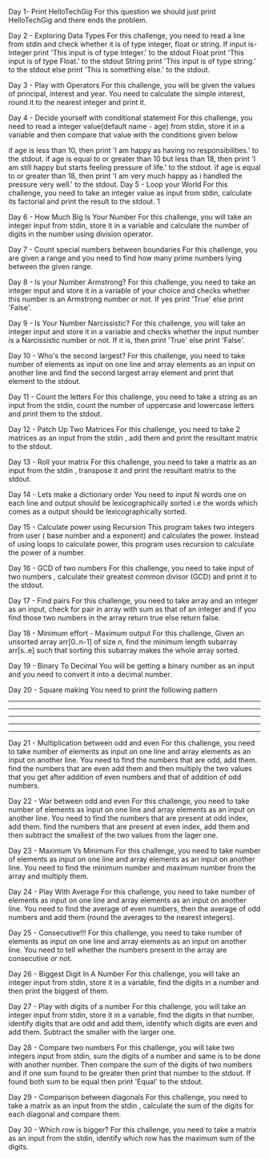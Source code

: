 Day 1- Print HelloTechGig 
For this question we should just print HelloTechGig and there ends the problem.

Day 2 - Exploring Data Types
For this challenge, you need to read a line from stdin and check whether it is of type integer, float or string. If input is- Integer print 'This input is of type Integer.' to the stdout Float print 'This input is of type Float.' to the stdout String print 'This input is of type string.' to the stdout else print 'This is something else.' to the stdout.

Day 3 - Play with Operators
For this challenge, you will be given the values of principal, interest and year. You need to calculate the simple interest, round it to the nearest integer and print it.

Day 4 - Decide yourself with conditional statement
For this challenge, you need to read a integer value(default name - age) from stdin, store it in a variable and then compare that value with the conditions given below

if age is less than 10, then print 'I am happy as having no responsibilities.' to the stdout.
if age is equal to or greater than 10 but less than 18, then print 'I am still happy but starts feeling pressure of life.' to the stdout.
if age is equal to or greater than 18, then print 'I am very much happy as i handled the pressure very well.' to the stdout.
Day 5 - Loop your World
For this challenge, you need to take an integer value as input from stdin, calculate its factorial and print the result to the stdout. 1

Day 6 - How Much Big Is Your Number
For this challenge, you will take an integer input from stdin, store it in a variable and calculate the number of digits in the number using division operator.

Day 7 - Count special numbers between boundaries
For this challenge, you are given a range and you need to find how many prime numbers lying between the given range.

Day 8 - Is your Number Armstrong?
For this challenge, you need to take an integer input and store it in a variable of your choice and checks whether this number is an Armstrong number or not. If yes print 'True' else print 'False'.

Day 9 - Is Your Number Narcissistic?
For this challenge, you will take an integer input and store it in a variable and checks whether the input number is a Narcissistic number or not. If it is, then print 'True' else print 'False'.

Day 10 - Who's the second largest?
For this challenge, you need to take number of elements as input on one line and array elements as an input on another line and find the second largest array element and print that element to the stdout.

Day 11 - Count the letters For this challenge, you need to take a string as an input from the stdin, count the number of uppercase and lowercase letters and print them to the stdout.

Day 12 - Patch Up Two Matrices
For this challenge, you need to take 2 matrices as an input from the stdin , add them and print the resultant matrix to the stdout.

Day 13 - Roll your matrix
For this challenge, you need to take a matrix as an input from the stdin , transpose it and print the resultant matrix to the stdout.

Day 14 - Lets make a dictionary order
You need to input N words one on each line and output should be lexicographically sorted i.e the words which comes as a output should be lexicographically sorted.

Day 15 - Calculate power using Recursion
This program takes two integers from user ( base number and a exponent) and calculates the power. Instead of using loops to calculate power, this program uses recursion to calculate the power of a number.

Day 16 - GCD of two numbers
For this challenge, you need to take input of two numbers , calculate their greatest common divisor (GCD) and print it to the stdout.

Day 17 - Find pairs
For this challenge, you need to take array and an integer as an input, check for pair in array with sum as that of an integer and if you find those two numbers in the array return true else return false.

Day 18 - Minimum effort - Maximum output
For this challenge, Given an unsorted array arr[0..n-1] of size n, find the minimum length subarray arr[s..e] such that sorting this subarray makes the whole array sorted.

Day 19 - Binary To Decimal
You will be getting a binary number as an input and you need to convert it into a decimal number.

Day 20 - Square making
You need to print the following pattern
* * * * * 
* * * * * 
* * * * *
* * * * * 
* * * * * 

Day 21 - Multiplication between odd and even
For this challenge, you need to take number of elements as input on one line and array elements as an input on another line. You need to find the numbers that are odd, add them. find the numbers that are even add them and then multiply the two values that you get after addition of even numbers and that of addition of odd numbers.

Day 22 - War between odd and even
For this challenge, you need to take number of elements as input on one line and array elements as an input on another line. You need to find the numbers that are present at odd index, add them. find the numbers that are present at even index, add them and then subtract the smallest of the two values from the lager one.

Day 23 - Maximum Vs Minimum
For this challenge, you need to take number of elements as input on one line and array elements as an input on another line. You need to find the minimum number and maximum number from the array and multiply them.

Day 24 - Play With Average
For this challenge, you need to take number of elements as input on one line and array elements as an input on another line. You need to find the average of even numbers, then the average of odd numbers and add them (round the averages to the nearest integers).

Day 25 - Consecutive!!!
For this challenge, you need to take number of elements as input on one line and array elements as an input on another line. You need to tell whether the numbers present in the array are consecutive or not.

Day 26 - Biggest Digit In A Number
For this challenge, you will take an integer input from stdin, store it in a variable, find the digits in a number and then print the biggest of them.

Day 27 - Play with digits of a number
For this challenge, you will take an integer input from stdin, store it in a variable, find the digits in that number, identify digits that are odd and add them, identify which digits are even and add them. Subtract the smaller with the larger one.

Day 28 - Compare two numbers
For this challenge, you will take two integers input from stdin, sum the digits of a number and same is to be done with another number. Then compare the sum of the digits of two numbers and if one sum found to be greater then print that number to the stdout. If found both sum to be equal then print 'Equal' to the stdout.

Day 29 - Comparison between diagonals
For this challenge, you need to take a matrix as an input from the stdin , calculate the sum of the digits for each diagonal and compare them.

Day 30 - Which row is bigger?
For this challenge, you need to take a matrix as an input from the stdin, identify which row has the maximum sum of the digits.
